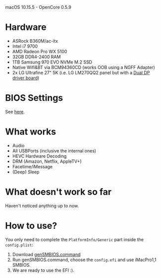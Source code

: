 
macOS 10.15.5 - OpenCore 0.5.9

# Hardware

- ASRock B360M/ac-itx
- Intel i7 9700
- AMD Radeon Pro WX 5100
- 32GB DDR4-2400 RAM
- 1TB Samsung 970 EVO NVMe M.2 SSD
- Native Wifi&BT via BCM94360CD (works OOB using a NGFF Adapter)
- 2x LG Ultrafine 27" 5K (i.e. LG LM270QQ2 panel but with a [Dual DP driver board](https://www.aliexpress.com/wholesale?SearchText=lm270qq2&opensearch=true)) 

# BIOS Settings

See [here](https://dortania.github.io/OpenCore-Desktop-Guide/config.plist/coffee-lake.html#intel-bios-settings).

# What works

- Audio
- All USBPorts (inclusive the internal ones)
- HEVC Hardware Decoding
- DRM (Amazon, Netflix, AppleTV+)
- Facetime/iMessage
- (Deep) Sleep

# What doesn't work so far

Haven't noticed anything up to now.

# How to use?

You only need to complete the `PlatformInfo/Generic` part inside the
`config.plist`:

1. Download [genSMBIOS.command](https://github.com/corpnewt/GenSMBIOS)
2. Run genSMBIOS.command, choose the `config.efi` and use iMacPro1,1 SMBIOS.  
3. We are ready to use the EFI :).
